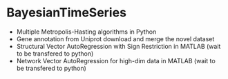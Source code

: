 # BayesianTimeSeries

- Multiple Metropolis-Hasting algorithms in Python
- Gene annotation from Uniprot download and merge the novel dataset
- Structural Vector AutoRegression with Sign Restriction in MATLAB (wait to be transfered to python)
- Network Vector AutoRegression for high-dim data in MATLAB (wait to be transfered to python)
